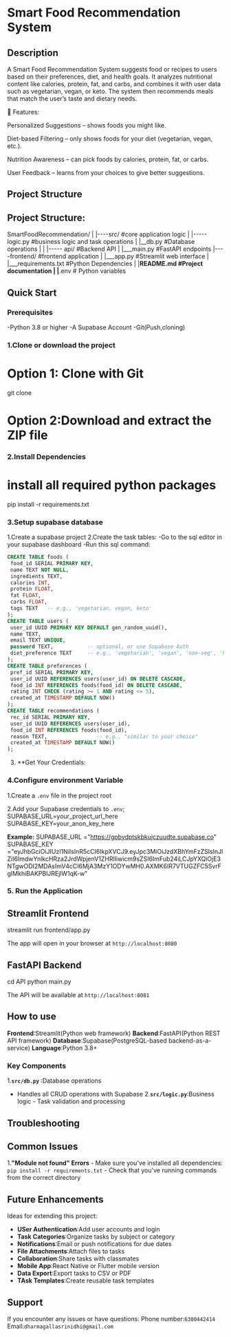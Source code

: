 # Smart Food Recommendation System
## Description
A Smart Food Recommendation System suggests food or recipes to users based on their preferences, diet, and health goals.
It analyzes nutritional content like calories, protein, fat, and carbs, and combines it with user data such as vegetarian, vegan, or keto.
The system then recommends meals that match the user’s taste and dietary needs.

🔹 Features:

Personalized Suggestions – shows foods you might like.

Diet-based Filtering – only shows foods for your diet (vegetarian, vegan, etc.).

Nutrition Awareness – can pick foods by calories, protein, fat, or carbs.

User Feedback – learns from your choices to give better suggestions.

## Project Structure

## Project Structure:

 SmartFoodRecommendation/
|
|----src/             #core application logic
|    |-----logic.py   #business logic and task 
operations
|     |__db.py        #Database operations
|
|
|----- api/            #Backend API
|        |___main.py   #FastAPI endpoints
|----frontend/         #frontend application
|      |___app.py      #Streamlit web interface
|
|___requirements.txt    #Python Dependencies
|
|____README.md          #Project documentation
|
|____.env               # Python variables  




## Quick Start

### Prerequisites

-Python 3.8 or higher
-A Supabase Account
-Git(Push,cloning)
 
### 1.Clone or download the project
 # Option 1: Clone with Git
 git clone <repository url>

 # Option 2:Download and extract the ZIP file

### 2.Install Dependencies
  
  # install all required python packages
  pip install -r  requirements.txt

###  3.Setup supabase database

1.Create a supabase project
2.Create the task tables:
   -Go to the sql editor in your supabase  dashboard
   -Run this sql command:
   ```sql
CREATE TABLE foods (
    food_id SERIAL PRIMARY KEY,
    name TEXT NOT NULL,
    ingredients TEXT,
    calories INT,
    protein FLOAT,
    fat FLOAT,
    carbs FLOAT,
    tags TEXT   -- e.g., 'vegetarian, vegan, keto'
);
CREATE TABLE users (
    user_id UUID PRIMARY KEY DEFAULT gen_random_uuid(),
    name TEXT,
    email TEXT UNIQUE,
    password TEXT,           -- optional, or use Supabase Auth
    diet_preference TEXT     -- e.g., 'vegetarian', 'vegan', 'non-veg', 'keto'
);
CREATE TABLE preferences (
    pref_id SERIAL PRIMARY KEY,
    user_id UUID REFERENCES users(user_id) ON DELETE CASCADE,
    food_id INT REFERENCES foods(food_id) ON DELETE CASCADE,
    rating INT CHECK (rating >= 1 AND rating <= 5),
    created_at TIMESTAMP DEFAULT NOW()
);
CREATE TABLE recommendations (
    rec_id SERIAL PRIMARY KEY,
    user_id UUID REFERENCES users(user_id),
    food_id INT REFERENCES foods(food_id),
    reason TEXT,                -- e.g., "similar to your choice"
    created_at TIMESTAMP DEFAULT NOW()
);

```
3. **Get Your Credentials:

### 4.Configure environment Variable

1.Create a `.env` file in the project root

2.Add your Supabase credentials to `.env`;
SUPABASE_URL=your_project_url_here
SUPABASE_KEY=your_anon_key_here

**Example:**
SUPABASE_URL ="https://gpbydptskbkujczuudte.supabase.co"
SUPABASE_KEY ="eyJhbGciOiJIUzI1NiIsInR5cCI6IkpXVCJ9.eyJpc3MiOiJzdXBhYmFzZSIsInJlZiI6ImdwYnlkcHRza2JrdWpjenV1ZHRlIiwicm9sZSI6ImFub24iLCJpYXQiOjE3NTgwODI2MDAsImV4cCI6MjA3MzY1ODYwMH0.AXMK6IR7VTUGZFC5SvrFgIMkhiBAKPBlJREjlW1qK-w"



### 5. Run the Application

## Streamlit Frontend
streamlit run frontend/app.py

The app will open in your browser at `http://localhost:8080`

## FastAPI Backend

cd API
python main.py
 
The API will be available at `http://localhost:8081`

## How to use

**Frontend**:Streamlit(Python web framework)
**Backend**:FastAPI(Python REST API framework)
**Database**:Supabase(PostgreSQL-based backend-as-a-service)
**Language**:Python 3.8+

### Key Components

1.**`src/db.py`** :Database operations
   - Handles all CRUD operations with Supabase
2.**`src/logic.py`**:Business logic
    - Task validation and processing


## Troubleshooting

## Common Issues

1.**"Module not found" Errors**
     - Make sure you've installed all dependencies: `pip install -r requirements.txt`
     - Check that you've running commands from the correct directory
    
## Future Enhancements

Ideas for extending this project:

- **USer Authentication**:Add user accounts and login
- **Task Categories**:Organize tasks by subject or category
- **Notifications**:Email or push notifications for due dates
- **File Attachments**:Attach files to tasks
- **Collaboration**:Share tasks with classmates
- **Mobile App**:React Native or Flutter mobile version
- **Data Export**:Export tasks to CSV or PDF
-  **TAsk Templates**:Create reusable task templates

## Support

If you encounter any issues or have questions:
Phone number:`6300442414`
Email:`dharmagallasrinidhi@gmail.com`